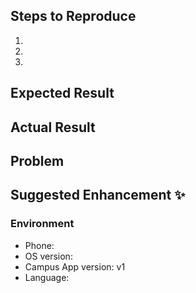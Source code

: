 ## Steps to Reproduce

1.
2.
3.

## Expected Result

## Actual Result

## Problem

## Suggested Enhancement :sparkles:

### Environment
* Phone: 
* OS version: 
* Campus App version: v1
* Language: 
